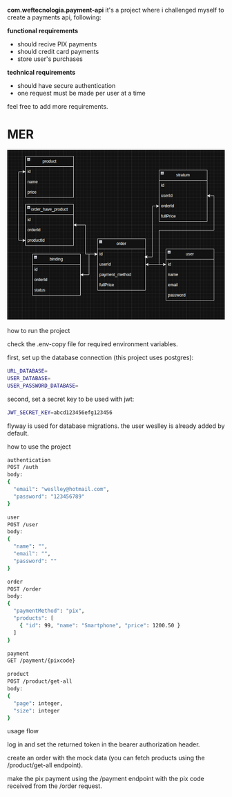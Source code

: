 **com.weftecnologia.payment-api** it's a project where i challenged myself to create a payments api, following: 

**functional requirements**
- should recive PIX payments
- should credit card payments
- store user's purchases

**technical requirements**
- should have secure authentication
- one request must be made per user at a time

feel free to add more requirements.

# MER

![alt text](image.png)

how to run the project

check the .env-copy file for required environment variables.

first, set up the database connection (this project uses postgres):

```bash
URL_DATABASE=
USER_DATABASE=
USER_PASSWORD_DATABASE=
```

second, set a secret key to be used with jwt:

```bash
JWT_SECRET_KEY=abcd123456efg123456
```


flyway is used for database migrations. the user weslley is already added by default.

how to use the project

```bash
authentication
POST /auth
body:
{
  "email": "weslley@hotmail.com",
  "password": "123456789"
}
```

```bash
user
POST /user
body:
{
  "name": "",
  "email": "",
  "password": ""
}
```

```bash
order
POST /order
body:
{
  "paymentMethod": "pix",
  "products": [
    { "id": 99, "name": "Smartphone", "price": 1200.50 }
  ]
}
```

```bash
payment
GET /payment/{pixcode}
```

```bash
product
POST /product/get-all
body:
{
  "page": integer,
  "size": integer
}
```

usage flow

log in and set the returned token in the bearer authorization header.

create an order with the mock data (you can fetch products using the /product/get-all endpoint).

make the pix payment using the /payment endpoint with the pix code received from the /order request.
